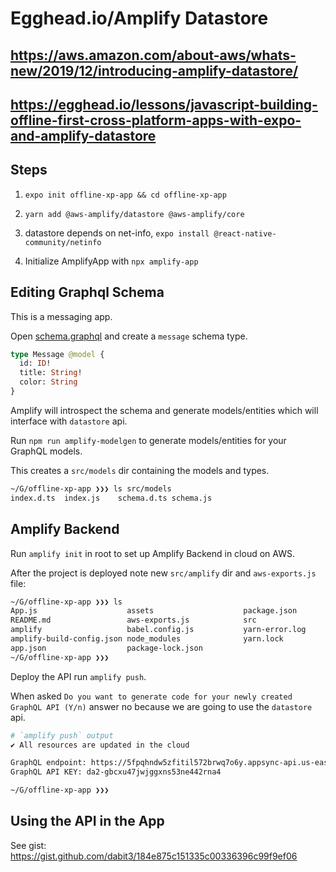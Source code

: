 # Egghead.io/Amplify Datastore

## https://aws.amazon.com/about-aws/whats-new/2019/12/introducing-amplify-datastore/

## https://egghead.io/lessons/javascript-building-offline-first-cross-platform-apps-with-expo-and-amplify-datastore

## Steps

1. `expo init offline-xp-app && cd offline-xp-app`
2. `yarn add @aws-amplify/datastore @aws-amplify/core`
3. datastore depends on net-info, `expo install @react-native-community/netinfo`

4. Initialize AmplifyApp with `npx amplify-app`

## Editing Graphql Schema

This is a messaging app.

Open [schema.graphql](./amplify/backend/api/amplifyDatasource/schema.graphql) and create a `message` schema type.

```graphql
type Message @model {
  id: ID!
  title: String!
  color: String
}
```

Amplify will introspect the schema and generate models/entities which will interface with `datastore` api.

Run `npm run amplify-modelgen` to generate models/entities for your GraphQL models.

This creates a `src/models` dir containing the models and types.

```sh
~/G/offline-xp-app ❯❯❯ ls src/models
index.d.ts  index.js    schema.d.ts schema.js
```

## Amplify Backend

Run `amplify init` in root to set up Amplify Backend in cloud on AWS.

After the project is deployed note new `src/amplify` dir and `aws-exports.js` file:

```sh
~/G/offline-xp-app ❯❯❯ ls
App.js                    assets                    package.json
README.md                 aws-exports.js            src
amplify                   babel.config.js           yarn-error.log
amplify-build-config.json node_modules              yarn.lock
app.json                  package-lock.json
~/G/offline-xp-app ❯❯❯ 
```

Deploy the API run `amplify push`.

When asked `Do you want to generate code for your newly created GraphQL API (Y/n)` answer no because we are going to use the `datastore` api.

```sh
# `amplify push` output
✔ All resources are updated in the cloud

GraphQL endpoint: https://5fpqhndw5zfitil572brwq7o6y.appsync-api.us-east-1.amazonaws.com/graphql
GraphQL API KEY: da2-gbcxu47jwjggxns53ne442rna4

~/G/offline-xp-app ❯❯❯
```

## Using the API in the App

See gist: <https://gist.github.com/dabit3/184e875c151335c00336396c99f9ef06>

